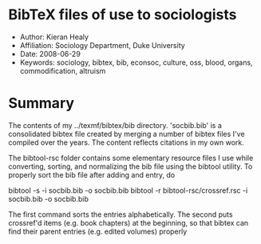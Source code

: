 # BibTeX files of use to sociologists

*	Author:			Kieran Healy
*	Affiliation:	Sociology Department, Duke University
*	Date:			2008-06-29
*	Keywords:		sociology, bibtex, bib, econsoc, culture, oss, blood, organs, commodification, altruism


# Summary #

The contents of my ../texmf/bibtex/bib directory. 'socbib.bib' is a consolidated bibtex file created by merging a number of bibtex files I've compiled over the years. The content reflects citations in my own work.

The bibtool-rsc folder contains some elementary resource files I use while converting, sorting, and normalizing the bib file using the bibtool utility. To properly sort the bib file after adding and entry, do 

bibtool -s -i socbib.bib -o socbib.bib
bibtool -r bibtool-rsc/crossref.rsc -i socbib.bib -o socbib.bib

The first command sorts the entries alphabetically. The second puts crossref'd items (e.g. book chapters) at the beginning, so that bibtex can find their parent entries (e.g. edited volumes) properly


